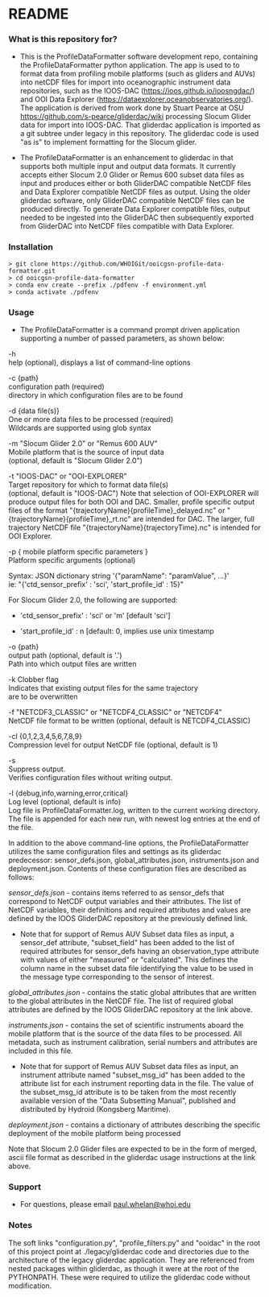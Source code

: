 # README #

### What is this repository for? ###

* This is the ProfileDataFormatter software development repo, containing the ProfileDataFormatter python application. The app is used to to format data from profiling mobile platforms (such as gliders and AUVs) into netCDF files for import into oceanographic instrument data repositories, such as the IOOS-DAC (https://ioos.github.io/ioosngdac/) and OOI Data Explorer (https://dataexplorer.oceanobservatories.org/). The application is derived from work done by Stuart Pearce at OSU <https://github.com/s-pearce/gliderdac/wiki> processing Slocum Glider data for import into IOOS-DAC. That gliderdac application is imported as a git subtree under legacy in this repository. The gliderdac code is used "as is" to implement formatting for the Slocum glider.

* The ProfileDataFormatter is an enhancement to gliderdac in that supports both multiple input and output data formats. It currently accepts either Slocum 2.0 Glider or Remus 600 subset data files as input and produces either or both GliderDAC compatible NetCDF files and Data Explorer compatible NetCDF files as output. Using the older gliderdac software, only GliderDAC compatible NetCDF files can be produced directly. To generate Data Explorer compatible files, output needed to be ingested into the GliderDAC then subsequently exported from GliderDAC into NetCDF files compatible with Data Explorer.

### Installation ###

    > git clone https://github.com/WHOIGit/ooicgsn-profile-data-formatter.git
    > cd ooicgsn-profile-data-formatter
    > conda env create --prefix ./pdfenv -f environment.yml
    > conda activate ./pdfenv

### Usage ###

* The ProfileDataFormatter is a command prompt driven application supporting a number of passed parameters, as shown below:

-h  
   help (optional),
   displays a list of command-line options
   
-c {path}  
   configuration path (required)  
   directory in which configuration files are to be found

-d {data file(s)}  
   One or more data files to be processed (required)  
   Wildcards are supported using glob syntax

-m "Slocum Glider 2.0" or "Remus 600 AUV"  
   Mobile platform that is the source of input data  
   (optional, default is "Slocum Glider 2.0")

-t "IOOS-DAC" or "OOI-EXPLORER"  
   Target repository for which to format data file(s)  
   (optional, default is "IOOS-DAC")
   Note that selection of OOI-EXPLORER will produce output files for both OOI and DAC. Smaller, profile specific output files of the format "{trajectoryName}{profileTime}_delayed.nc" or "{trajectoryName}{profileTime}_rt.nc" are intended for DAC. The larger, full trajectory NetCDF file "{trajectoryName}{trajectoryTime}.nc" is intended for OOI Explorer.

-p { mobile platform specific parameters }  
   Platform specific arguments (optional)
   
   Syntax: JSON dictionary string '{"paramName": "paramValue", ...}'  
   ie:  "{'ctd_sensor_prefix' : 'sci', 'start_profile_id' : 15}"
   
   For Slocum Glider 2.0, the following are supported:

   - 'ctd_sensor_prefix' : 'sci' or 'm'  [default 'sci']

   - 'start_profile_id' : n  [default: 0, implies use unix timestamp

-o {path}  
   output path (optional, default is '.')  
   Path into which output files are written
   
-k
   Clobber flag  
   Indicates that existing output files for the same trajectory  
   are to be overwritten

-f "NETCDF3_CLASSIC" or "NETCDF4_CLASSIC" or "NETCDF4"  
   NetCDF file format to be written (optional, default is NETCDF4_CLASSIC)

-cl {0,1,2,3,4,5,6,7,8,9}  
   Compression level for output NetCDF file (optional, default is 1)

-s  
   Suppress output.  
   Verifies configuration files without writing output.

-l {debug,info,warning,error,critical}  
   Log level (optional, default is info)  
   Log file is ProfileDataFormatter.log, written to the current working directory. The file is appended for each new run, with newest log entries at the end of the file.

In addition to the above command-line options, the ProfileDataFormatter utilizes the same configuration files and settings as its gliderdac predecessor: sensor_defs.json, global_attributes.json, instruments.json and deployment.json. Contents of these configuration files are described as follows:

*sensor_defs.json* - contains items referred to as sensor_defs that correspond to NetCDF output variables and their attributes. The list of NetCDF variables, their definitions and required attributes and values are defined by the IOOS GliderDAC repository at the previously defined link.

   * Note that for support of Remus AUV Subset data files as input, a sensor_def attribute, "subset_field" has been added to the list of required attributes for sensor_defs having an observation_type attribute with values of either "measured" or "calculated". This defines the column name in the subset data file identifying the value to be used in the message type corresponding to the sensor of interest.

*global_attributes.json* - contains the static global attributes that are written to the global attributes in the NetCDF file. The list of required global attributes are defined by the IOOS GliderDAC repository at the link above.

*instruments.json* - contains the set of scientific instruments aboard the mobile platform that is the source of the data files to be processed. All metadata, such as instrument calibration, serial numbers and attributes are included in this file.

   * Note that for support of Remus AUV Subset data files as input, an instrument attribute named "subset_msg_id" has been added to the attribute list for each instrument reporting data in the file. The value of the subset_msg_id attribute is to be taken from the most recently available version of the "Data Subsetting Manual", published and distributed by Hydroid (Kongsberg Maritime).

*deployment.json* - contains a dictionary of attributes describing the specific deployment of the mobile platform being processed


Note that Slocum 2.0 Glider files are expected to be in the form of merged, ascii file format as described in the gliderdac usage instructions at the link above.


### Support ###

* For questions, please email paul.whelan@whoi.edu

### Notes ###

 The soft links "configuration.py", "profile_filters.py" and "ooidac" in the root of this project
 point at ./legacy/gliderdac code and directories due to the architecture of the legacy gliderdac application. 
 They are referenced from nested packages within gliderdac, as though it were at the 
 root of the PYTHONPATH. These were required to utilize the gliderdac code without modification.
